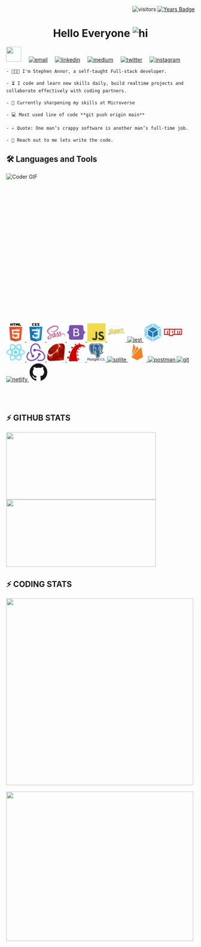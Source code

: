 <div align="right">
 
 ![visitors](https://visitor-badge.glitch.me/badge?page_id=braincee.braincee)
  [![Years Badge](https://badges.pufler.dev/years/braincee)](https://badges.pufler.dev)
 
 </div>        


<h1 align="center">
Hello Everyone <img src="https://user-images.githubusercontent.com/1303154/88677602-1635ba80-d120-11ea-84d8-d263ba5fc3c0.gif" width="28px" alt="hi"> 
</h1>

<div align="left">
    
 <a href="https://github.com/braincee" target="_blank"><img src="https://img.icons8.com/nolan/64/github.png" width="40" height="40"/></a>
 &#8287;&#8287;&#8287;
<a href="mailto:kwesi938@gmail.com"><img src="https://img.icons8.com/nolan/64/gmail-new.png" alt="email" width="40" height="40"/></a>
 &#8287;&#8287;&#8287;
<a href="https://www.linkedin.com/in/kwesi-appiah-1387801a1/"><img src="https://img.icons8.com/nolan/64/linkedin.png" alt="linkedin" width="40" height="40"/></a>
 &#8287;&#8287;&#8287;
<a href="https://medium.com"><img src="https://img.icons8.com/nolan/64/medium-new.png" alt="medium" width="40" height="40"/></a>
 &#8287;&#8287;&#8287;
 <a href="https://twitter.com/https://twitter.com/annor0543"><img src="https://img.icons8.com/nolan/64/twitter.png" alt="twitter" width="40" height="40"/></a>
 &#8287;&#8287;&#8287;
 <a href="https://www.instagram.com/appiah.korang/"><img src="https://img.icons8.com/nolan/64/instagram-new.png" alt="instagram" width="40" height="40"/></a>
 </div>

```
- 👨🏻‍💻 I'm Stephen Annor, a self-taught Full-stack developer. 

- ⏳ I code and learn new skills daily, build realtime projects and collaborate effectively with coding partners.

- 🔭 Currently sharpening my skills at Microverse

- 💻 Most used line of code **git push origin main**

- ✍️ Quote: One man’s crappy software is another man’s full-time job.

- 👯 Reach out to me lets write the code.

```

<h2>🛠️ Languages and Tools</h2>

 <img align="left" src="https://media.giphy.com/media/SWoSkN6DxTszqIKEqv/giphy.gif" alt="Coder GIF"  height="400" width="500">
<div>
 <br>
 <br>
 <br>
  <a href="https://www.w3.org/html/" target="_blank">
    <img src="https://raw.githubusercontent.com/devicons/devicon/master/icons/html5/html5-original-wordmark.svg" alt="html5" width="50" height="50"/>
  </a>
  <a href="https://www.w3schools.com/css/" target="_blank">
    <img src="https://raw.githubusercontent.com/devicons/devicon/master/icons/css3/css3-original-wordmark.svg" alt="css3" width="50" height="50"/>
  </a>
  <a href="https://sass-lang.com" target="_blank">
    <img src="https://raw.githubusercontent.com/devicons/devicon/master/icons/sass/sass-original.svg" alt="sass" width="50" height="50"/>
  </a>
  <a href="https://getbootstrap.com/" target="_blank">
    <img src="https://raw.githubusercontent.com/devicons/devicon/master/icons/bootstrap/bootstrap-plain.svg" alt="bootstrap" width="50" height="50"/>
  </a>
  <a href="https://developer.mozilla.org/en-US/docs/Web/JavaScript" target="_blank">
    <img src="https://raw.githubusercontent.com/devicons/devicon/master/icons/javascript/javascript-original.svg" alt="javascript" width="50" height="50"/>
  </a>
  <a href="https://babeljs.io/" target="_blank">
    <img src="https://raw.githubusercontent.com/github/explore/80688e429a7d4ef2fca1e82350fe8e3517d3494d/topics/babel/babel.png" alt="babel" width="50" height="50"/>
  </a>
  <a href="https://jestjs.io" target="_blank">
    <img src="https://www.vectorlogo.zone/logos/jestjsio/jestjsio-icon.svg" alt="jest" width="50" height="50"/>
  </a>
  <a href="https://webpack.js.org" target="_blank">
    <img src="https://raw.githubusercontent.com/devicons/devicon/d00d0969292a6569d45b06d3f350f463a0107b0d/icons/webpack/webpack-original.svg" alt="webpack" width="50"     height="50"/></a>
  <a href="https://www.npmjs.com/" target="_blank">
    <img src="https://raw.githubusercontent.com/devicons/devicon/master/icons/npm/npm-original-wordmark.svg" alt="npm" width="50" height="50"/>
  </a>
   <a href="https://reactjs.org/" target="_blank">
    <img src="https://raw.githubusercontent.com/devicons/devicon/master/icons/react/react-original.svg" alt="react" width="50" height="50"/>
  </a>
  <a href="https://redux.js.org/" target="_blank">
    <img src="https://raw.githubusercontent.com/devicons/devicon/master/icons/redux/redux-original.svg" alt="redux" width="50" height="50"/>
  </a>
  <a href="https://www.ruby-lang.org/en/" target="_blank">
    <img src="https://raw.githubusercontent.com/devicons/devicon/master/icons/ruby/ruby-original.svg" alt="ruby" width="50" height="50"/>
  </a>
  <a href="https://rubyonrails.org" target="_blank">
    <img src="https://raw.githubusercontent.com/devicons/devicon/master/icons/rails/rails-plain.svg" alt="rails" width="50" height="50"/>
  </a>
  <a href="https://www.postgresql.org" target="_blank">
    <img src="https://raw.githubusercontent.com/devicons/devicon/master/icons/postgresql/postgresql-original-wordmark.svg" alt="postgresql" width="50" height="50"/>
 </a>
  <a href="https://www.sqlite.org/" target="_blank">
    <img src="https://www.vectorlogo.zone/logos/sqlite/sqlite-icon.svg" alt="sqlite" width="50" height="50"/>
  </a>
  <a href="https://firebase.google.com/" target="_blank">
    <img src="https://raw.githubusercontent.com/devicons/devicon/master/icons/firebase/firebase-plain.svg" alt="aws" width="50" height="50"/>
  </a>
  <a href="https://postman.com" target="_blank">
    <img src="https://www.vectorlogo.zone/logos/getpostman/getpostman-icon.svg" alt="postman" width="50" height="50"/>
  </a>
  <a href="https://git-scm.com/" target="_blank">
    <img src="https://www.vectorlogo.zone/logos/git-scm/git-scm-icon.svg" alt="git" width="50" height="50"/>
  </a> 
  <a href="https://www.netlify.com" target="_blank">
    <img src="https://www.vectorlogo.zone/logos/netlify/netlify-icon.svg" alt="netlify" width="50" height="50"/>
  </a>
  <a href="https://github.com" target="_blank">
    <img src="https://raw.githubusercontent.com/devicons/devicon/master/icons/github/github-original.svg" alt="github" width="50" height="50"/>
  </a>
</div>
<br>
<br>
<br>

<h2> ⚡ GITHUB STATS</h2>


<div> 
 
<img align="left" height="180" width="400" src="https://github-readme-stats.vercel.app/api?username=braincee&theme=dracula&show_icon=true"/>
 
<img height="180" width="400" src="https://github-readme-stats.vercel.app/api/top-langs/?username=braincee&layout=compact&theme=dracula"/>
 
</div>

<h2> ⚡ CODING STATS</h2>


<a href="https://wakatime.com"><img src="https://wakatime.com/share/@ff5ccdfc-f35c-4752-b773-0b66276a364c/ad6fe6eb-f0c1-48cc-8bee-4cca05de1696.svg" height="500" width="500"/></a>
 
<a href="https://wakatime.com"><img src="https://wakatime.com/share/@ff5ccdfc-f35c-4752-b773-0b66276a364c/dd7f56dd-9b76-465c-a626-d3f46542e61f.svg" height="400" width="500"/></a>



<!--START_SECTION:waka-->
<!--END_SECTION:waka-->
